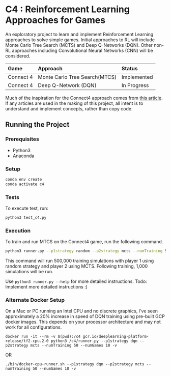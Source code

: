 # C4 : Reinforcement Learning Approaches for Games

An exploratory project to learn and implement Reinforcement Learning approaches to solve simple games. 
Initial approaches to RL will include Monte Carlo Tree Search (MCTS) and Deep Q-Networks (DQN).
Other non-RL approaches including Convolutional Neural Networks (CNN) will be considered. 

| Game          | Approach                          | Status        |
| :---          | :---                              | :---          |
| Connect 4     | Monte Carlo Tree Search(MTCS)     | Implemented   |
| Connect 4     | Deep Q-Network (DQN)              | In Progress   |


Much of the inspiration for the Connect4 approach comes from [this article](https://codebox.net/pages/connect4). 
If any articles are used in the making of this project, all intent is to understand and implement concepts,
rather than copy code.

## Running the Project

### Prerequisites 

- Python3
- Anaconda

### Setup
```bash
conda env create
conda activate c4
```

### Tests
To execute test, run:
```bash
python3 test_c4.py
```

### Execution

To train and run MTCS on the Connect4 game, run the following command.
```bash
python3 runner.py --p1strategy random --p2strategy mcts --numTraining 500000 --numGames 1000 
```
This command will run 500,000 training simulations with player 1 using random strategy and player 2 using MCTS. 
Following training, 1,000 simulations will be run.

Use `python3 runner.py --help` for more detailed instructions. Todo: Implement more detailed instructions :)

### Alternate Docker Setup

On a Mac or PC running an Intel CPU and no discrete graphics, I've seen approximately a 20% increase in speed of 
DQN training using pre-built GCP docker images. This depends on your processor architecture and may not work for all 
configurations.

```
docker run -it --rm -v $(pwd):/c4 gcr.io/deeplearning-platform-release/tf2-cpu.2-0 python3 /c4/runner.py --p1strategy dqn --p2strategy mcts --numTraining 50 --numGames 10 -v
```
OR
```
./bin/docker-cpu-runner.sh --p1strategy dqn --p2strategy mcts --numTraining 50 --numGames 10 -v
```
